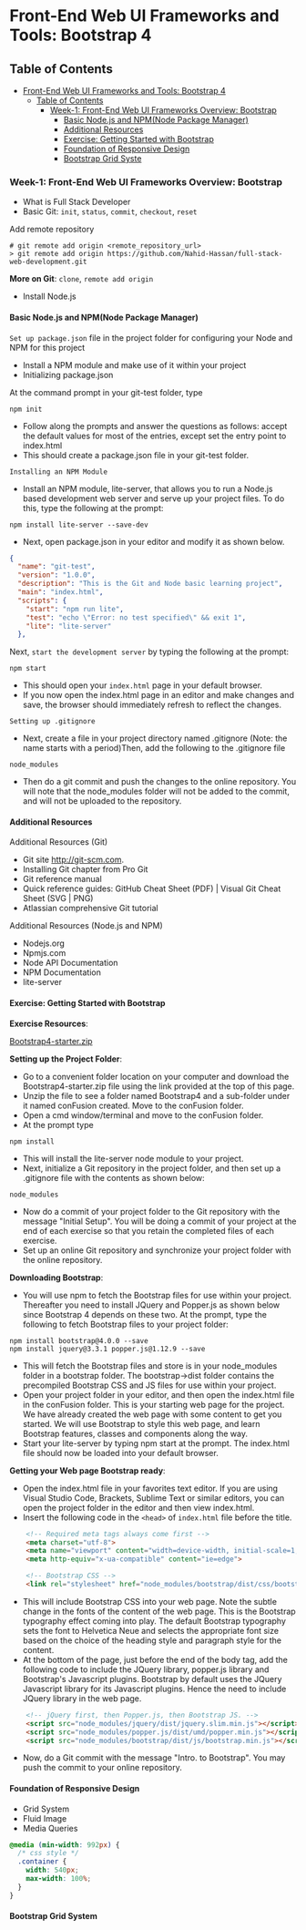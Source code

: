# Front-End Web UI Frameworks and Tools: Bootstrap 4

## Table of Contents

- [Front-End Web UI Frameworks and Tools: Bootstrap 4](#front-end-web-ui-frameworks-and-tools-bootstrap-4)
  - [Table of Contents](#table-of-contents)
    - [Week-1: Front-End Web UI Frameworks Overview: Bootstrap](#week-1-front-end-web-ui-frameworks-overview-bootstrap)
      - [Basic Node.js and NPM(Node Package Manager)](#basic-nodejs-and-npmnode-package-manager)
      - [Additional Resources](#additional-resources)
      - [Exercise: Getting Started with Bootstrap](#exercise-getting-started-with-bootstrap)
      - [Foundation of Responsive Design](#foundation-of-responsive-design)
      - [Bootstrap Grid Syste](#bootstrap-grid-syste)

### Week-1: Front-End Web UI Frameworks Overview: Bootstrap

- What is Full Stack Developer
- Basic Git: `init`, `status`, `commit`, `checkout`, `reset`

Add remote repository

```shell
# git remote add origin <remote_repository_url>
> git remote add origin https://github.com/Nahid-Hassan/full-stack-web-development.git
```

**More on Git**: `clone`, `remote add origin`

- Install Node.js

#### Basic Node.js and NPM(Node Package Manager)

`Set up package.json` file in the project folder for configuring your Node and NPM for this project

- Install a NPM module and make use of it within your project
- Initializing package.json

At the command prompt in your git-test folder, type

```shell
npm init
```

- Follow along the prompts and answer the questions as follows: accept the default values for most of the entries, except set the entry point to index.html
- This should create a package.json file in your git-test folder.

`Installing an NPM Module`

- Install an NPM module, lite-server, that allows you to run a Node.js based development web server and serve up your project files. To do this, type the following at the prompt:

```shell
npm install lite-server --save-dev
```

- Next, open package.json in your editor and modify it as shown below.

```json
{
  "name": "git-test",
  "version": "1.0.0",
  "description": "This is the Git and Node basic learning project",
  "main": "index.html",
  "scripts": {
    "start": "npm run lite",
    "test": "echo \"Error: no test specified\" && exit 1",
    "lite": "lite-server"
  },
```

Next, `start the development server` by typing the following at the prompt:

```shell
npm start
```

- This should open your `index.html` page in your default browser.
- If you now open the index.html page in an editor and make changes and save, the browser should immediately refresh to reflect the changes.

`Setting up .gitignore`

- Next, create a file in your project directory named .gitignore (Note: the name starts with a period)Then, add the following to the .gitignore file

```vim
node_modules
```

- Then do a git commit and push the changes to the online repository. You will note that the node_modules folder will not be added to the commit, and will not be uploaded to the repository.

#### Additional Resources

Additional Resources (Git)

- Git site http://git-scm.com.
- Installing Git chapter from Pro Git
- Git reference manual
- Quick reference guides: GitHub Cheat Sheet (PDF)  |  Visual Git Cheat Sheet (SVG | PNG)
- Atlassian comprehensive Git tutorial

Additional Resources (Node.js and NPM)

- Nodejs.org
- Npmjs.com
- Node API Documentation
- NPM Documentation
- lite-server

#### Exercise: Getting Started with Bootstrap

**Exercise Resources**:

[Bootstrap4-starter.zip][1]

**Setting up the Project Folder**:

- Go to a convenient folder location on your computer and download the Bootstrap4-starter.zip file using the link provided at the top of this page.
- Unzip the file to see a folder named Bootstrap4 and a sub-folder under it named conFusion created. Move to the conFusion folder.
- Open a cmd window/terminal and move to the conFusion folder.
- At the prompt type

```shell
npm install
```

- This will install the lite-server node module to your project.
- Next, initialize a Git repository in the project folder, and then set up a .gitignore file with the contents as shown below:

```shell
node_modules
```

- Now do a commit of your project folder to the Git repository with the message "Initial Setup". You will be doing a commit of your project at the end of each exercise so that you retain the completed files of each exercise.
- Set up an online Git repository and synchronize your project folder with the online repository.

**Downloading Bootstrap**:

- You will use npm to fetch the Bootstrap files for use within your project. Thereafter you need to install JQuery and Popper.js as shown below since Bootstrap 4 depends on these two. At the prompt, type the following to fetch Bootstrap files to your project folder:

```shell
npm install bootstrap@4.0.0 --save
npm install jquery@3.3.1 popper.js@1.12.9 --save
```

- This will fetch the Bootstrap files and store is in your node_modules folder in a bootstrap folder. The bootstrap->dist folder contains the precompiled Bootstrap CSS and JS files for use within your project.
- Open your project folder in your editor, and then open the index.html file in the conFusion folder. This is your starting web page for the project. We have already created the web page with some content to get you started. We will use Bootstrap to style this web page, and learn Bootstrap features, classes and components along the way.
- Start your lite-server by typing npm start at the prompt. The index.html file should now be loaded into your default browser.

**Getting your Web page Bootstrap ready**:

- Open the index.html file in your favorites text editor. If you are using Visual Studio Code, Brackets, Sublime Text or similar editors, you can open the project folder in the editor and then view index.html.
- Insert the following code in the `<head>` of `index.html` file before the title.

```html
    <!-- Required meta tags always come first -->
    <meta charset="utf-8">
    <meta name="viewport" content="width=device-width, initial-scale=1, shrink-to-fit=no">
    <meta http-equiv="x-ua-compatible" content="ie=edge">

    <!-- Bootstrap CSS -->
    <link rel="stylesheet" href="node_modules/bootstrap/dist/css/bootstrap.min.css">
```

- This will include Bootstrap CSS into your web page. Note the subtle change in the fonts of the content of the web page. This is the Bootstrap typography effect coming into play. The default Bootstrap typography sets the font to Helvetica Neue and selects the appropriate font size based on the choice of the heading style and paragraph style for the content.
- At the bottom of the page, just before the end of the body tag, add the following code to include the JQuery library, popper.js library and Bootstrap's Javascript plugins. Bootstrap by default uses the JQuery Javascript library for its Javascript plugins. Hence the need to include JQuery library in the web page.

```html
    <!-- jQuery first, then Popper.js, then Bootstrap JS. -->
    <script src="node_modules/jquery/dist/jquery.slim.min.js"></script>
    <script src="node_modules/popper.js/dist/umd/popper.min.js"></script>
    <script src="node_modules/bootstrap/dist/js/bootstrap.min.js"></script>
```

- Now, do a Git commit with the message "Intro. to Bootstrap". You may push the commit to your online repository.

#### Foundation of Responsive Design

- Grid System
- Fluid Image
- Media Queries

```css
@media (min-width: 992px) {
  /* css style */
  .container {
    width: 540px;
    max-width: 100%;
  }
}
```

#### Bootstrap Grid System

<!-- Addition urls-->
[1]: https://d3c33hcgiwev3.cloudfront.net/bOGnMCzEEeiTdA5yoE99Fg_6da6f2f02cc411e8b484f7e801bd0278_Bootstrap4-starter.zip?Expires=1613347200Signature=U4i4k~3q8OKzEJoFksadMLCLlganxQTShNnawNcVTSKG9x92~M7A5Jj2MG8zY~u6Mjq88wRKpJ37FNd-NpQQsUFtr1ffQVaN4g5TXe0yTA48deubXzpB825XtNGVAS0u2YXEsJuK3OfG2Kf63Y18mKDAgt8H4b10wDLw6DFwZY4_&Key-Pair-Id=APKAJLTNE6QMUY6HBC5A
